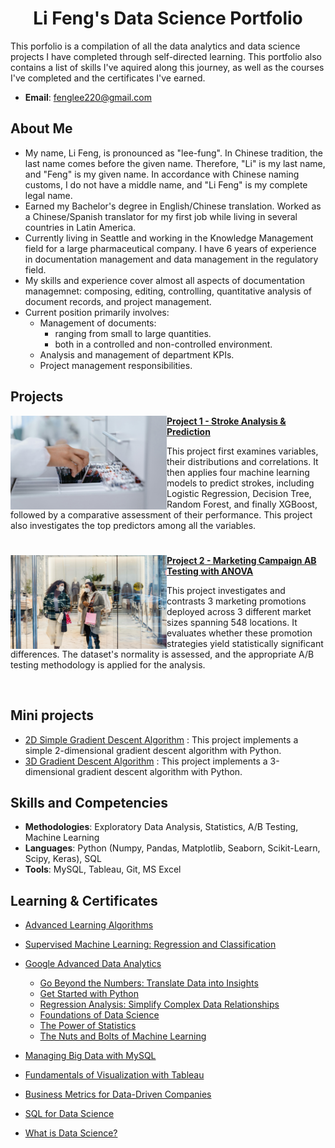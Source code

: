 <h1 align="center">Li Feng's Data Science Portfolio</h1>

This porfolio is a compilation of all the data analytics and data science projects I have completed through self-directed learning. This portfolio also contains a list of skills I've aquired along this journey, as well as the courses I've completed and the certificates I've earned.

- **Email**: [fenglee220@gmail.com](fenglee@gmail.com)


## About Me

- My name, Li Feng, is pronounced as "lee-fung". In Chinese tradition, the last name comes before the given name. Therefore, "Li" is my last name, and "Feng" is my given name. In accordance with Chinese naming customs, I do not have a middle name, and "Li Feng" is my complete legal name.
- Earned my Bachelor's degree in English/Chinese translation. Worked as a Chinese/Spanish translator for my first job while living in several countries in Latin America.
- Currently living in Seattle and working in the Knowledge Management field for a large pharmaceutical company. I have 6 years of experience in documentation management and data management in the regulatory field.
- My skills and experience cover almost all aspects of documentation managemnet: composing, editing, controlling, quantitative analysis of document records, and project management.
- Current position primarily involves:
  - Management of documents:
    - ranging from small to large quantities.
    - both in a controlled and non-controlled environment.
  - Analysis and management of department KPIs.
  - Project management responsibilities.


## Projects

<img align="left" width="250" height="150" src="https://github.com/leenocturno/Data-Science-Portfolio/blob/main/Images/project-1%20stroke%20analysis.jpeg"> **[Project 1 - Stroke Analysis & Prediction](https://github.com/leenocturno/Data-Science-Portfolio/blob/main/Project%201%20-%20Stroke%20Analysis%20%26%20Prediction/stroke_analysis_and_prediction.ipynb)**

This project first examines variables, their distributions and correlations. It then applies four machine learning models to predict strokes, including Logistic Regression, Decision Tree, Random Forest, and finally XGBoost, followed by a comparative assessment of their performance. This project also investigates the top predictors among all the variables.


#

<img align="left" width="250" height="150" src="https://github.com/leenocturno/Data-Science-Portfolio/blob/main/Images/project-2%20marketing%20campaign.jpg"> **[Project 2 - Marketing Campaign AB Testing with ANOVA](https://github.com/leenocturno/Data-Science-Portfolio/blob/main/Project%202%20-%20Marketing%20Campaign%20AB%20Testing%20with%20ANOVA/AB%20Testing%20-%20Marketing%20Campaign%20ANOVA.ipynb)**

This project investigates and contrasts 3 marketing promotions deployed across 3 different market sizes spanning 548 locations. It evaluates whether these promotion strategies yield statistically significant differences. The dataset's normality is assessed, and the appropriate A/B testing methodology is applied for the analysis.

<br />

## Mini projects

- [2D Simple Gradient Descent Algorithm](https://github.com/leenocturno/Data-Science-Portfolio/blob/main/Mini%20projects/2_dimensional_simple_gradient_descent%20algorithm.py) : This project implements a simple 2-dimensional gradient descent algorithm with Python.
- [3D Gradient Descent Algorithm](https://github.com/leenocturno/Data-Science-Portfolio/blob/main/Mini%20projects/3_dimensional_gradient_descent_algorithm.py) : This project implements a 3-dimensional gradient descent algorithm with Python.


 
## Skills and Competencies

- **Methodologies**: Exploratory Data Analysis, Statistics, A/B Testing, Machine Learning
- **Languages**: Python (Numpy, Pandas, Matplotlib, Seaborn, Scikit-Learn, Scipy, Keras), SQL
- **Tools**: MySQL, Tableau, Git, MS Excel



## Learning & Certificates

- [Advanced Learning Algorithms](https://github.com/leenocturno/Data-Science-Portfolio/blob/main/Education%20and%20Certifications/Cert%20-%20Advanced%20Learning%20Algorithms.pdf)
- [Supervised Machine Learning: Regression and Classification](https://github.com/leenocturno/Data-Science-Portfolio/blob/main/Education%20and%20Certifications/Cert%20-%20Supervised%20Machine%20Learning%20Regression%20and%20Classification.pdf)
- [Google Advanced Data Analytics](https://github.com/leenocturno/Data-Science-Portfolio/blob/main/Education%20and%20Certifications/Cert%20-%20Google%20Advanced%20Data%20Analytics.pdf)
    - [Go Beyond the Numbers: Translate Data into Insights](https://github.com/leenocturno/Data-Science-Portfolio/blob/main/Education%20and%20Certifications/Cert%20-%20Go%20Beyond%20the%20Numbers%20Translate%20Data%20into%20Insights.pdf)
    - [Get Started with Python](https://github.com/leenocturno/Data-Science-Portfolio/blob/main/Education%20and%20Certifications/Cert%20-%20Get%20Started%20with%20Python.pdf)
    - [Regression Analysis: Simplify Complex Data Relationships ](https://github.com/leenocturno/Data-Science-Portfolio/blob/main/Education%20and%20Certifications/Cert%20-%20Regression%20Analysis%20Simplify%20Complex%20Data%20Relationships.pdf)
    - [Foundations of Data Science](https://github.com/leenocturno/Data-Science-Portfolio/blob/main/Education%20and%20Certifications/Cert%20-%20Foundations%20of%20Data%20Science.pdf)
    - [The Power of Statistics](https://github.com/leenocturno/Data-Science-Portfolio/blob/main/Education%20and%20Certifications/Cert%20-%20The%20Power%20of%20Statistics.pdf)
    - [The Nuts and Bolts of Machine Learning](https://github.com/leenocturno/Data-Science-Portfolio/blob/main/Education%20and%20Certifications/Cert%20-%20The%20Nuts%20and%20Bolts%20of%20Machine%20Learning.pdf)

- [Managing Big Data with MySQL](https://github.com/leenocturno/Data-Science-Portfolio/blob/main/Education%20and%20Certifications/Cert%20-%20Managing%20Big%20Data%20with%20MySQL.pdf)
- [Fundamentals of Visualization with Tableau](https://github.com/leenocturno/Data-Science-Portfolio/blob/main/Education%20and%20Certifications/Cert%20-%20Fundamentals%20of%20Visualization%20with%20Tableau.pdf)
- [Business Metrics for Data-Driven Companies](https://github.com/leenocturno/Data-Science-Portfolio/blob/main/Education%20and%20Certifications/Cert%20-%20Business%20Metrics%20for%20Data%20Driven%20Companies.pdf)
- [SQL for Data Science](https://github.com/leenocturno/Data-Science-Portfolio/blob/main/Education%20and%20Certifications/Cert%20-%20SQL%20for%20Data%20Science.pdf)
- [What is Data Science?](https://github.com/leenocturno/Data-Science-Portfolio/blob/main/Education%20and%20Certifications/Cert%20-%20What%20is%20Data%20Science.pdf)
